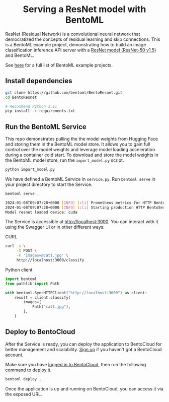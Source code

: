 <div align="center">
    <h1 align="center">Serving a ResNet model with BentoML</h1>
</div>

ResNet (Residual Network) is a convolutional neural network that democratized the concepts of residual learning and skip connections. This is a BentoML example project, demonstrating how to build an image classification inference API server with a [ResNet model (ResNet-50 v1.5)](https://huggingface.co/microsoft/resnet-50) and BentoML.

See [here](https://github.com/bentoml/BentoML/tree/main/examples) for a full list of BentoML example projects.

## Install dependencies

```bash
git clone https://github.com/bentoml/BentoResnet.git
cd BentoResnet

# Recommend Python 3.11
pip install -r requirements.txt
```

## Run the BentoML Service

This repo demonstrates pulling the the model weights from Hugging Face and storing them in the BentoML model store. It allows you to gain full control over the model weights and leverage model loading acceleration during a container cold start. To download and store the model weights in the BentoML model store, run the `import_model.py` script.

```bash
python import_model.py
```

We have defined a BentoML Service in `service.py`. Run `bentoml serve` in your project directory to start the Service.

```bash
bentoml serve .

2024-01-08T09:07:28+0000 [INFO] [cli] Prometheus metrics for HTTP BentoServer from "service:Resnet" can be accessed at http://localhost:3000/metrics.
2024-01-08T09:07:28+0000 [INFO] [cli] Starting production HTTP BentoServer from "service:Resnet" listening on http://localhost:3000 (Press CTRL+C to quit)
Model resnet loaded device: cuda
```

The Service is accessible at [http://localhost:3000](http://localhost:3000/). You can interact with it using the Swagger UI or in other different ways:

CURL

```bash
curl -s \
     -X POST \
     -F 'images=@cat1.jpg' \
     http://localhost:3000/classify
```

Python client

```python
import bentoml
from pathlib import Path

with bentoml.SyncHTTPClient("http://localhost:3000") as client:
    result = client.classify(
        images=[
            Path("cat1.jpg"),
        ],
    )
```

## Deploy to BentoCloud

After the Service is ready, you can deploy the application to BentoCloud for better management and scalability. [Sign up](https://www.bentoml.com/) if you haven't got a BentoCloud account.

Make sure you have [logged in to BentoCloud](https://docs.bentoml.com/en/latest/bentocloud/how-tos/manage-access-token.html), then run the following command to deploy it.

```bash
bentoml deploy .
```

Once the application is up and running on BentoCloud, you can access it via the exposed URL.

